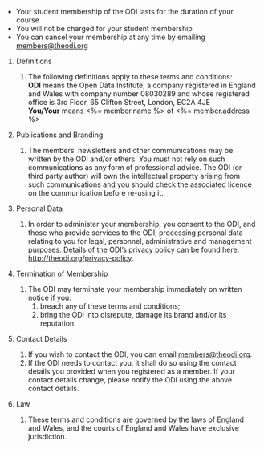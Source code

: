 * Your student membership of the ODI lasts for the duration of your course
* You will not be charged for your student membership
* You can cancel your membership at any time by emailing members@theodi.org

<!-- lol markdown, necessary to start a new list -->

1. Definitions
    1. The following definitions apply to these terms and conditions:  
    **ODI** means the Open Data Institute, a company registered in England and Wales with company number 08030289 and whose registered office is 3rd Floor, 65 Clifton Street, London, EC2A 4JE  
    **You/Your** means <%= member.name %> of <%= member.address %>

2. Publications and Branding
    1. The members’ newsletters and other communications may be written by the
    ODI and/or others.  You must not rely on such communications as any form of
    professional advice.  The ODI (or third party author) will own the intellectual
    property arising from such communications and you should check the associated
    licence on the communication before re-using it.

3. Personal Data
    1. In order to administer your membership, you consent to the ODI, and those who provide services to the ODI, processing personal data relating to you for legal, personnel, administrative and management purposes.  Details of the ODI’s privacy policy can be found here: http://theodi.org/privacy-policy.

4. Termination of Membership
    1. The ODI may terminate your membership immediately on written notice if you:
        1. breach any of these terms and conditions;
        2. bring the ODI into disrepute, damage its brand and/or its reputation.

5. Contact Details
    1. If you wish to contact the ODI, you can email members@theodi.org.
    2. If the ODI needs to contact you, it shall do so using the contact details you provided when you registered as a member.  If your contact details change, please notify the ODI using the above contact details.

6. Law
    1. These terms and conditions are governed by the laws of England and Wales, and the courts of England and Wales have exclusive jurisdiction.

